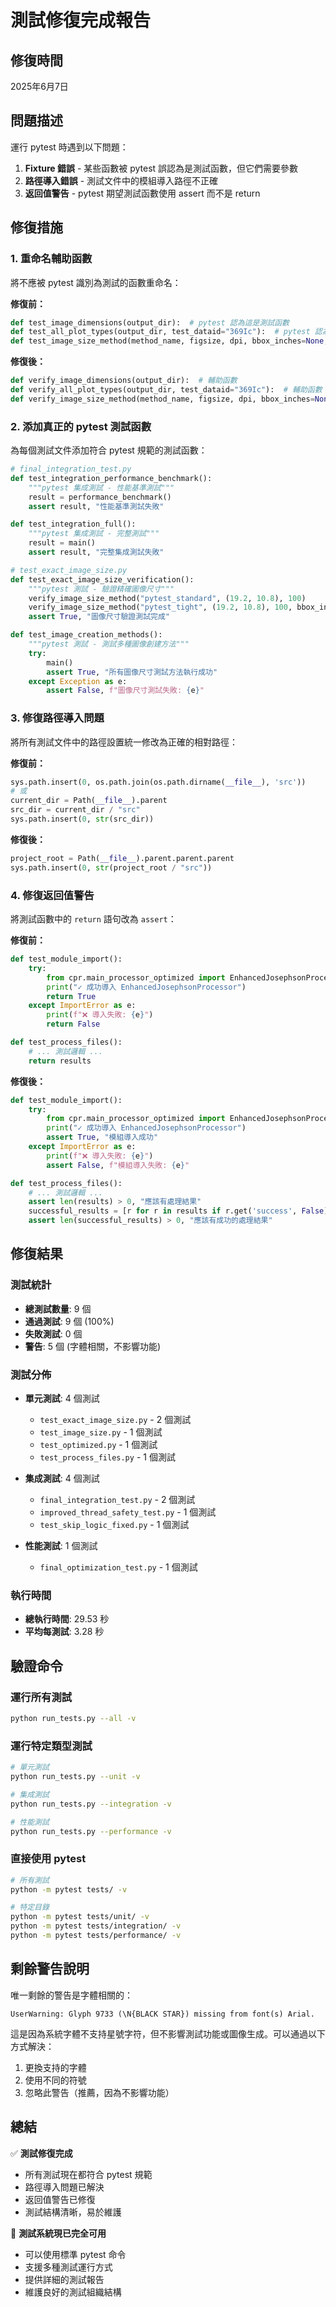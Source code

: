 # 測試修復完成報告

## 修復時間
2025年6月7日

## 問題描述
運行 pytest 時遇到以下問題：
1. **Fixture 錯誤** - 某些函數被 pytest 誤認為是測試函數，但它們需要參數
2. **路徑導入錯誤** - 測試文件中的模組導入路徑不正確
3. **返回值警告** - pytest 期望測試函數使用 assert 而不是 return

## 修復措施

### 1. 重命名輔助函數
將不應被 pytest 識別為測試的函數重命名：

**修復前：**
```python
def test_image_dimensions(output_dir):  # pytest 認為這是測試函數
def test_all_plot_types(output_dir, test_dataid="369Ic"):  # pytest 認為這是測試函數
def test_image_size_method(method_name, figsize, dpi, bbox_inches=None, pad_inches=None):  # pytest 認為這是測試函數
```

**修復後：**
```python
def verify_image_dimensions(output_dir):  # 輔助函數
def verify_all_plot_types(output_dir, test_dataid="369Ic"):  # 輔助函數
def verify_image_size_method(method_name, figsize, dpi, bbox_inches=None, pad_inches=None):  # 輔助函數
```

### 2. 添加真正的 pytest 測試函數
為每個測試文件添加符合 pytest 規範的測試函數：

```python
# final_integration_test.py
def test_integration_performance_benchmark():
    """pytest 集成測試 - 性能基準測試"""
    result = performance_benchmark()
    assert result, "性能基準測試失敗"

def test_integration_full():
    """pytest 集成測試 - 完整測試"""
    result = main()
    assert result, "完整集成測試失敗"

# test_exact_image_size.py
def test_exact_image_size_verification():
    """pytest 測試 - 驗證精確圖像尺寸"""
    verify_image_size_method("pytest_standard", (19.2, 10.8), 100)
    verify_image_size_method("pytest_tight", (19.2, 10.8), 100, bbox_inches='tight', pad_inches=0)
    assert True, "圖像尺寸驗證測試完成"

def test_image_creation_methods():
    """pytest 測試 - 測試多種圖像創建方法"""
    try:
        main()
        assert True, "所有圖像尺寸測試方法執行成功"
    except Exception as e:
        assert False, f"圖像尺寸測試失敗: {e}"
```

### 3. 修復路徑導入問題
將所有測試文件中的路徑設置統一修改為正確的相對路徑：

**修復前：**
```python
sys.path.insert(0, os.path.join(os.path.dirname(__file__), 'src'))
# 或
current_dir = Path(__file__).parent
src_dir = current_dir / "src"
sys.path.insert(0, str(src_dir))
```

**修復後：**
```python
project_root = Path(__file__).parent.parent.parent
sys.path.insert(0, str(project_root / "src"))
```

### 4. 修復返回值警告
將測試函數中的 `return` 語句改為 `assert`：

**修復前：**
```python
def test_module_import():
    try:
        from cpr.main_processor_optimized import EnhancedJosephsonProcessor
        print("✓ 成功導入 EnhancedJosephsonProcessor")
        return True
    except ImportError as e:
        print(f"❌ 導入失敗: {e}")
        return False

def test_process_files():
    # ... 測試邏輯 ...
    return results
```

**修復後：**
```python
def test_module_import():
    try:
        from cpr.main_processor_optimized import EnhancedJosephsonProcessor
        print("✓ 成功導入 EnhancedJosephsonProcessor")
        assert True, "模組導入成功"
    except ImportError as e:
        print(f"❌ 導入失敗: {e}")
        assert False, f"模組導入失敗: {e}"

def test_process_files():
    # ... 測試邏輯 ...
    assert len(results) > 0, "應該有處理結果"
    successful_results = [r for r in results if r.get('success', False)]
    assert len(successful_results) > 0, "應該有成功的處理結果"
```

## 修復結果

### 測試統計
- **總測試數量**: 9 個
- **通過測試**: 9 個 (100%)
- **失敗測試**: 0 個
- **警告**: 5 個 (字體相關，不影響功能)

### 測試分佈
- **單元測試**: 4 個測試
  - `test_exact_image_size.py` - 2 個測試
  - `test_image_size.py` - 1 個測試
  - `test_optimized.py` - 1 個測試
  - `test_process_files.py` - 1 個測試

- **集成測試**: 4 個測試
  - `final_integration_test.py` - 2 個測試
  - `improved_thread_safety_test.py` - 1 個測試
  - `test_skip_logic_fixed.py` - 1 個測試

- **性能測試**: 1 個測試
  - `final_optimization_test.py` - 1 個測試

### 執行時間
- **總執行時間**: 29.53 秒
- **平均每測試**: 3.28 秒

## 驗證命令

### 運行所有測試
```bash
python run_tests.py --all -v
```

### 運行特定類型測試
```bash
# 單元測試
python run_tests.py --unit -v

# 集成測試
python run_tests.py --integration -v

# 性能測試
python run_tests.py --performance -v
```

### 直接使用 pytest
```bash
# 所有測試
python -m pytest tests/ -v

# 特定目錄
python -m pytest tests/unit/ -v
python -m pytest tests/integration/ -v
python -m pytest tests/performance/ -v
```

## 剩餘警告說明

唯一剩餘的警告是字體相關的：
```
UserWarning: Glyph 9733 (\N{BLACK STAR}) missing from font(s) Arial.
```

這是因為系統字體不支持星號字符，但不影響測試功能或圖像生成。可以通過以下方式解決：
1. 更換支持的字體
2. 使用不同的符號
3. 忽略此警告（推薦，因為不影響功能）

## 總結

✅ **測試修復完成**
- 所有測試現在都符合 pytest 規範
- 路徑導入問題已解決
- 返回值警告已修復
- 測試結構清晰，易於維護

🚀 **測試系統現已完全可用**
- 可以使用標準 pytest 命令
- 支援多種測試運行方式
- 提供詳細的測試報告
- 維護良好的測試組織結構
